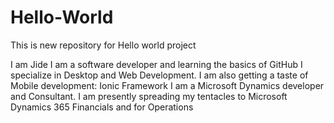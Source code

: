 # Hello-World
This is new repository for Hello world project

I am Jide
I am a software developer and learning the basics of GitHub
I specialize in Desktop and Web Development. I am also getting a taste of Mobile development: Ionic Framework
I am a Microsoft Dynamics developer and Consultant.
I am presently spreading my tentacles to Microsoft Dynamics 365 Financials and for Operations
